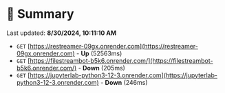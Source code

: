 # 📖 Summary
Last updated: **8/30/2024, 10:11:10 AM**

- `GET` [https://restreamer-09gx.onrender.com](https://restreamer-09gx.onrender.com) - **Up** (52563ms)
- `GET` [https://filestreambot-b5k6.onrender.com/](https://filestreambot-b5k6.onrender.com/) - **Down** (205ms)
- `GET` [https://jupyterlab-python3-12-3.onrender.com](https://jupyterlab-python3-12-3.onrender.com) - **Down** (246ms)
